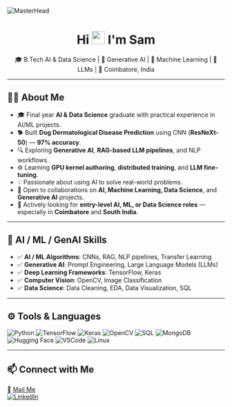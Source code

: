 ![MasterHead](https://github.com/user-attachments/assets/556eeb95-4b9d-4dd6-a4b6-a8ff0bf4d61f)

<h1 align="center">Hi <img src="https://raw.githubusercontent.com/iampavangandhi/iampavangandhi/master/gifs/Hi.gif" width="30px"> I'm Sam</h1>

<p align="center">
  🎓 B.Tech AI & Data Science | 🤖 Generative AI | 🧩 Machine Learning | 🧠 LLMs | 📍 Coimbatore, India
</p>

---

## 👨‍💻 About Me

- 🎓 Final year **AI & Data Science** graduate with practical experience in AI/ML projects.
- 🐕 Built **Dog Dermatological Disease Prediction** using CNN (**ResNeXt-50**) — **97% accuracy**.
- 🔍 Exploring **Generative AI**, **RAG-based LLM pipelines**, and NLP workflows.
- ⚙️ Learning **GPU kernel authoring**, **distributed training**, and **LLM fine-tuning**.
- 💡 Passionate about using AI to solve real-world problems.
- 👥 Open to collaborations on **AI, Machine Learning, Data Science**, and **Generative AI** projects.
- 📍 Actively looking for **entry-level AI, ML, or Data Science roles** — especially in **Coimbatore** and **South India**.

---

## 🧠 AI / ML / GenAI Skills

- ✅ **AI / ML Algorithms**: CNNs, RAG, NLP pipelines, Transfer Learning
- ✅ **Generative AI**: Prompt Engineering, Large Language Models (LLMs)
- ✅ **Deep Learning Frameworks**: TensorFlow, Keras
- ✅ **Computer Vision**: OpenCV, Image Classification
- ✅ **Data Science**: Data Cleaning, EDA, Data Visualization, SQL

---

## ⚙️ Tools & Languages

![Python](https://img.shields.io/badge/Python-3776AB?style=flat&logo=python&logoColor=white)
![TensorFlow](https://img.shields.io/badge/TensorFlow-FF6F00?style=flat&logo=tensorflow&logoColor=white)
![Keras](https://img.shields.io/badge/Keras-D00000?style=flat&logo=keras&logoColor=white)
![OpenCV](https://img.shields.io/badge/OpenCV-5C3EE8?style=flat&logo=opencv&logoColor=white)
![SQL](https://img.shields.io/badge/SQL-4479A1?style=flat&logo=mysql&logoColor=white)
![MongoDB](https://img.shields.io/badge/MongoDB-47A248?style=flat&logo=mongodb&logoColor=white)
![Hugging Face](https://img.shields.io/badge/HuggingFace-FFD21F?style=flat&logo=hugging-face&logoColor=black)
![VSCode](https://img.shields.io/badge/VS%20Code-007ACC?style=flat&logo=visual-studio-code&logoColor=white)
![Linux](https://img.shields.io/badge/Linux-FCC624?style=flat&logo=linux&logoColor=black)

---


## 📫 Connect with Me

📧 [Mail Me](mailto:samjebaraj.sj@gmail.com)  
[![LinkedIn](https://img.shields.io/badge/LinkedIn-0A66C2?style=flat&logo=linkedin&logoColor=white)](https://www.linkedin.com/in/sam-jebaraj)

